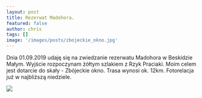 ```yaml
---
layout: post
title: Rezerwat Madohora.
featured: false
author: chris
tags: []
image: '/images/posts/zbojeckie_okno.jpg'
---
```


<p class='c-content__cc-content'>
Dnia 01.09.2019 udaję się  na zwiedzanie rezerwatu Madohora w Beskidzie Małym. Wyjście rozpoczynam żółtym szlakiem z Rzyk Praciaki.
Moim celem jest dotarcie do skały - Zbójeckie okno. Trasa wynosi ok. 12km. Fotorelacja już w najbliższą niedziele.
</p>
<img src="http://blog.krzysztofplonka.pl/images/posts/Madohora_mapa.png" class="c-content__cc-content__image" />